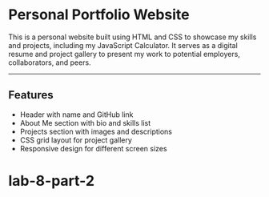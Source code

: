 # Personal Portfolio Website

This is a personal website built using HTML and CSS to showcase my skills and projects, including my JavaScript Calculator. It serves as a digital resume and project gallery to present my work to potential employers, collaborators, and peers.

---

## Features

- Header with name and GitHub link
- About Me section with bio and skills list
- Projects section with images and descriptions
- CSS grid layout for project gallery
- Responsive design for different screen sizes



# lab-8-part-2
